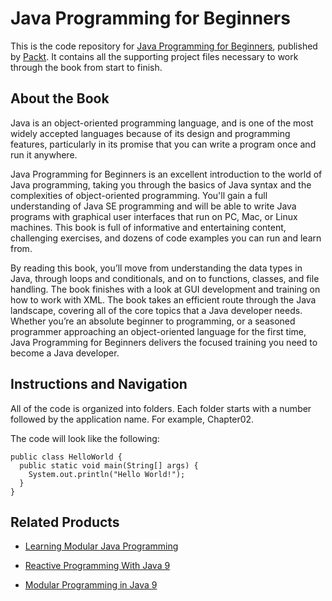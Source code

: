# Java Programming for Beginners
This is the code repository for [Java Programming for Beginners](https://www.packtpub.com/application-development/java-programming-beginners?utm_source=github&utm_medium=repository&utm_campaign=9781788296298), published by [Packt](https://www.packtpub.com/?utm_source=github). It contains all the supporting project files necessary to work through the book from start to finish.
## About the Book
Java is an object-oriented programming language, and is one of the most widely accepted languages because of its design and programming features, particularly in its promise that you can write a program once and run it anywhere.

Java Programming for Beginners is an excellent introduction to the world of Java programming, taking you through the basics of Java syntax and the complexities of object-oriented programming. You'll gain a full understanding of Java SE programming and will be able to write Java programs with graphical user interfaces that run on PC, Mac, or Linux machines. This book is full of informative and entertaining content, challenging exercises, and dozens of code examples you can run and learn from.

By reading this book, you’ll move from understanding the data types in Java, through loops and conditionals, and on to functions, classes, and file handling. The book finishes with a look at GUI development and training on how to work with XML. The book takes an efficient route through the Java landscape, covering all of the core topics that a Java developer needs. Whether you’re an absolute beginner to programming, or a seasoned programmer approaching an object-oriented language for the first time, Java Programming for Beginners delivers the focused training you need to become a Java developer.

## Instructions and Navigation
All of the code is organized into folders. Each folder starts with a number followed by the application name. For example, Chapter02.



The code will look like the following:
```
public class HelloWorld {
  public static void main(String[] args) {
    System.out.println("Hello World!");
  }
}
```



## Related Products
* [Learning Modular Java Programming](https://www.packtpub.com/application-development/learning-modular-java-programming?utm_source=github&utm_medium=repository&utm_campaign=9781785888823)

* [Reactive Programming With Java 9](https://www.packtpub.com/application-development/reactive-programming-java-9?utm_source=github&utm_medium=repository&utm_campaign=9781787124233)

* [Modular Programming in Java 9](https://www.packtpub.com/application-development/modular-programming-java-9?utm_source=github&utm_medium=repository&utm_campaign=9781787126909)


